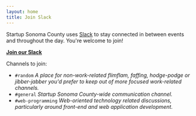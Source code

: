 ```yaml
---
layout: home
title: Join Slack
---
```



Startup Sonoma County uses [Slack](https://slack.com) to stay connected in
between events and throughout the day. You're welcome to join!

[**Join our Slack**](https://startupsonoma.herokuapp.com/)


Channels to join:

* `#random` _A place for non-work-related flimflam, faffing, hodge-podge or
  jibber-jabber you'd prefer to keep out of more focused work-related
channels._
* `#general` _Startup Sonoma County-wide communication channel._
* `#web-programming` _Web-oriented technology related discussions, particularly
  around front-end and web application development._
